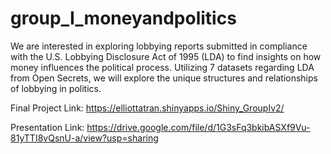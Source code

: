 # group_I_moneyandpolitics

We are interested in exploring lobbying reports submitted in compliance with the U.S. Lobbying Disclosure Act of 1995 (LDA) to find insights on how money influences the political process. Utilizing 7 datasets regarding LDA from Open Secrets, we will explore the unique structures and relationships of lobbying in politics. 

Final Project Link: https://elliottatran.shinyapps.io/Shiny_GroupIv2/

Presentation Link: https://drive.google.com/file/d/1G3sFq3bkibASXf9Vu-81yTTI8vQsnU-a/view?usp=sharing
